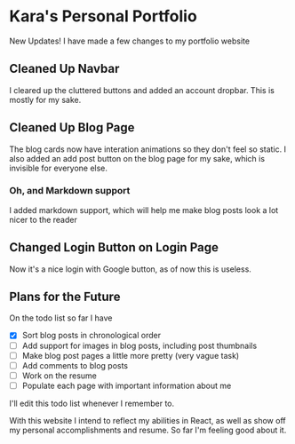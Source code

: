 # Kara's Personal Portfolio

New Updates! I have made a few changes to my portfolio website

## Cleaned Up Navbar

I cleared up the cluttered buttons and added an account dropbar. This is mostly for my sake.

## Cleaned Up Blog Page

The blog cards now have interation animations so they don't feel so static. I also added an add post button on the blog page for my sake, which is invisible for everyone else.

### Oh, and Markdown support

I added markdown support, which will help me make blog posts look a lot nicer to the reader

## Changed Login Button on Login Page

Now it's a nice login with Google button, as of now this is useless.

## Plans for the Future

On the todo list so far I have
- [x] Sort blog posts in chronological order
- [ ] Add support for images in blog posts, including post thumbnails
- [ ] Make blog post pages a little more pretty (very vague task)
- [ ] Add comments to blog posts
- [ ] Work on the resume
- [ ] Populate each page with important information about me

I'll edit this todo list whenever I remember to.

With this website I intend to reflect my abilities in React, as well as show off my personal accomplishments and resume. So far I'm feeling good about it.